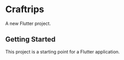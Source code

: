 # Craftrips

A new Flutter project.

## Getting Started

This project is a starting point for a Flutter application.

